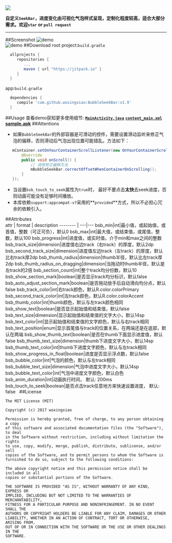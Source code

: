[![](https://jitpack.io/v/woxingxiao/BubbleSeekBar.svg)](https://jitpack.io/#woxingxiao/BubbleSeekBar)  
  
**自定义`SeekBar`，进度变化由可视化气泡样式呈现，定制化程度较高，适合大部分需求。欢迎`star` or `pull request`**  
****
##Screenshot
![demo](https://github.com/woxingxiao/BubbleSeekBar/blob/master/screenshot/demo.gif)  
![demo](https://github.com/woxingxiao/BubbleSeekBar/blob/master/screenshot/demo2.gif)
##Download
root project:`build.gradle`
```groovy
  allprojects {
	 repositories {
		...
		maven { url "https://jitpack.io" }
	 }
  }
```
app:`build.gradle`
```groovy
  dependencies {
     compile 'com.github.woxingxiao:BubbleSeekBar:v1.9'
  }
```
##Usage
查看demo获知更多使用细节: [**`MainActivity.java`**](https://github.com/woxingxiao/BubbleSeekBar/blob/master/app/src/main/java/com/xw/samlpe/bubbleseekbar/MainActivity.java)  [**`content_main.xml`**](https://github.com/woxingxiao/BubbleSeekBar/blob/master/app/src/main/res/layout/content_main.xml)  
[**sample.apk**](https://github.com/woxingxiao/BubbleSeekBar/raw/master/apk/sample.apk)
##Attentions
- 如果`BubbleSeekBar`的外部容器是可滑动的控件，需要设置滑动监听来修正气泡的偏移，否则滑动后气泡出现位置可能错乱。方法如下：
```java
   mContainer.setOnYourContainerScrollListener(new OnYourContainerScrollListener() {
       @Override
       public void onScroll() {
           // 调用修正偏移方法
           mBubbleSeekBar.correctOffsetWhenContainerOnScrolling();
       }
   });
```
- 当设置`bsb_touch_to_seek`属性为`true`时， 最好不要点击**太快**去seek进度，否则动画可能没有足够时间播放。
- 本库依赖`support:appcompat-v7`采用的**`provided`**方式，所以不必担心冗余的依赖引入。  

##Attributes  
attr | format | description
-------- | ---|---
bsb_min|int|最小值，或起始值，或首值，整数（可正可负），默认0
bsb_max|int|最大值，或结束值，或尾值，整数，默认100
bsb_progress|int|进度值，或实时值，介于min和max之间的整数
bsb_track_size|dimension|进度值右边track（右track）的厚度，默认2dp
bsb_second_track_size|dimension|进度值左边track（左track）的厚度，默认比右track厚2dp
bsb_thumb_radius|dimension|thumb半径，默认比左track厚2dp
bsb_thumb_radius_on_dragging|dimension|当拖动时thumb半径，默认是左track的2倍
bsb_section_count|int|整个track均分份数，默认10
bsb_show_section_mark|boolean|是否显示track均分标识，默认false
bsb_auto_adjust_section_mark|boolean|是否拖动放手后自动滑向均分点，默认false
bsb_track_color|int|右track颜色，默认R.color.colorPrimary
bsb_second_track_color|int|左track颜色，默认R.color.colorAccent
bsb_thumb_color|int|thumb颜色，默认与左track颜色相同
bsb_show_text|boolean|是否显示起始值和结束值，默认false
bsb_text_size|dimension|显示起始值和结束值的文字大小，默认14sp
bsb_text_color|int|显示起始值和结束值的文字颜色，默认与右track相同
bsb_text_position|enum|显示首尾值与track的位置关系，在两端还是在底部，默认在两端
bsb_show_thumb_text|boolean|是否在thumb下面显示进度值，默认false
bsb_thumb_text_size|dimension|thumb下进度文字大小，默认14sp
bsb_thumb_text_color|int|thumb下进度文字颜色，默认与左track相同
bsb_show_progress_in_float|boolean|进度是否显示浮点数，默认false
bsb_bubble_color|int|气泡的颜色，默认与左track相同
bsb_bubble_text_size|dimension|气泡中进度文字大小，默认14sp
bsb_bubble_text_color|int|气泡中进度文字颜色，默认白色
bsb_anim_duration|int|动画执行时间， 默认: 200ms
bsb_touch_to_seek|boolean|是否点击track任意地方来快速设置进度， 默认: false  
##License
```
The MIT License (MIT)

Copyright (c) 2017 woxingxiao

Permission is hereby granted, free of charge, to any person obtaining a copy
of this software and associated documentation files (the "Software"), to deal
in the Software without restriction, including without limitation the rights
to use, copy, modify, merge, publish, distribute, sublicense, and/or sell
copies of the Software, and to permit persons to whom the Software is
furnished to do so, subject to the following conditions:

The above copyright notice and this permission notice shall be included in all
copies or substantial portions of the Software.

THE SOFTWARE IS PROVIDED "AS IS", WITHOUT WARRANTY OF ANY KIND, EXPRESS OR
IMPLIED, INCLUDING BUT NOT LIMITED TO THE WARRANTIES OF MERCHANTABILITY,
FITNESS FOR A PARTICULAR PURPOSE AND NONINFRINGEMENT. IN NO EVENT SHALL THE
AUTHORS OR COPYRIGHT HOLDERS BE LIABLE FOR ANY CLAIM, DAMAGES OR OTHER
LIABILITY, WHETHER IN AN ACTION OF CONTRACT, TORT OR OTHERWISE, ARISING FROM,
OUT OF OR IN CONNECTION WITH THE SOFTWARE OR THE USE OR OTHER DEALINGS IN THE
SOFTWARE.
```
